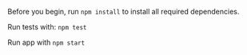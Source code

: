 Before you begin, run `npm install` to install all required dependencies.

Run tests with: `npm test`

Run app with `npm start`
